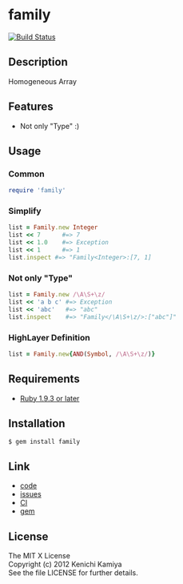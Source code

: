 family
=======

[![Build Status](https://secure.travis-ci.org/kachick/family.png)](http://travis-ci.org/kachick/family)

Description
------------

Homogeneous Array

Features
--------

* Not only "Type" :)

Usage
-----

### Common

```ruby
require 'family'
```

### Simplify

```ruby
list = Family.new Integer
list << 7      #=> 7
list << 1.0    #=> Exception
list << 1      #=> 1
list.inspect #=> "Family<Integer>:[7, 1]
```

### Not only "Type"

```ruby
list = Family.new /\A\S+\z/
list << 'a b c' #=> Exception
list << 'abc'   #=> "abc"
list.inspect    #=> "Family</\A\S+\z/>:["abc"]"    
```

### HighLayer Definition

```ruby
list = Family.new{AND(Symbol, /\A\S+\z/)}
```

Requirements
------------

* [Ruby 1.9.3 or later](http://travis-ci.org/#!/kachick/family)

Installation
-------------

```shell
$ gem install family
```

Link
----

* [code](https://github.com/kachick/family)
* [issues](https://github.com/kachick/family/issues)
* [CI](http://travis-ci.org/#!/kachick/family)
* [gem](https://rubygems.org/gems/family)

License
-------

The MIT X License  
Copyright (c) 2012 Kenichi Kamiya  
See the file LICENSE for further details.
